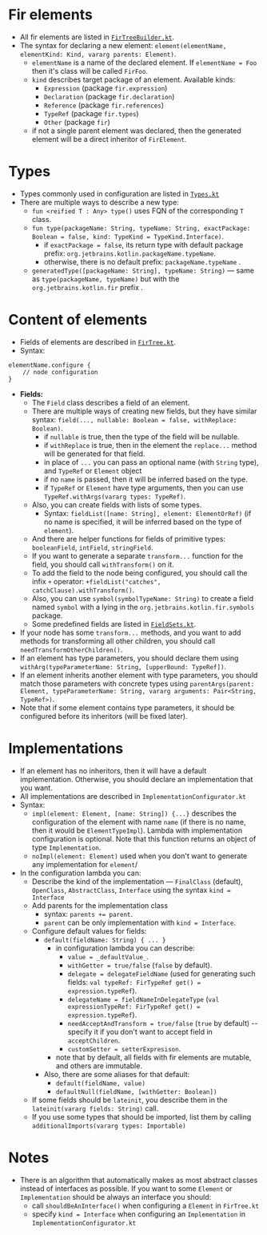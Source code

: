 # Fir elements

- All fir elements are listed in [`FirTreeBuilder.kt`](src/org/jetbrains/kotlin/fir/tree/generator/FirTreeBuilder.kt).
- The syntax for declaring a new element: `element(elementName, elementKind: Kind, vararg parents: Element)`.
    - `elementName` is a name of the declared element. If `elementName = Foo` then it's class will be called `FirFoo`.
    - `kind` describes target package of an element. Available kinds:
        - `Expression` (package `fir.expression`)
        - `Declaration` (package `fir.declaration`)
        - `Reference` (package `fir.references`)
        - `TypeRef` (package `fir.types`)
        - `Other` (package `fir`)
    - if not a single parent element was declared, then the generated element will be a direct inheritor of `FirElement`.

# Types

- Types commonly used in configuration are listed in [`Types.kt`](src/org/jetbrains/kotlin/fir/tree/generator/Types.kt)
- There are multiple ways to describe a new type:
    - `fun <reified T : Any> type()` uses FQN of the corresponding `T` class.
    - `fun type(packageName: String, typeName: String, exactPackage: Boolean = false, kind: TypeKind = TypeKind.Interface)`.
        - if `exactPackage = false`, its return type with default package prefix: `org.jetbrains.kotlin.packageName.typeName`.
        - otherwise, there is no default prefix: `packageName.typeName` .
    - `generatedType([packageName: String], typeName: String)` — same as `type(packageName, typeName)` but with
      the `org.jetbrains.kotlin.fir` prefix .

# Content of elements

- Fields of elements are described in [`FirTree.kt`](src/org/jetbrains/kotlin/fir/tree/generator/FirTree.kt).
- Syntax: 
```
elementName.configure {
    // node configuration
}
```
- **Fields:**
    - The `Field` class describes a field of an element.
    - There are multiple ways of creating new fields, but they have similar syntax:
      `field(..., nullable: Boolean = false, withReplace: Boolean)`.
        - if `nullable` is true, then the type of the field will be nullable.
        - if `withReplace` is true, then in the element the `replace...` method will be generated for that field.
        - in place of `...` you can pass an optional name (with `String` type), and `TypeRef` or `Element` object
        - if no `name` is passed, then it will be inferred based on the type.
        - if `TypeRef` or `Element` have type arguments, then you can use `TypeRef.withArgs(vararg types: TypeRef)`.
    - Also, you can create fields with lists of some types.
        - Syntax: `fieldList([name: String], element: ElementOrRef)` (if no name is specified, it will be inferred based on the type of
          `element`).
    - And there are helper functions for fields of primitive types: `booleanField`, `intField`, `stringField`.
    - If you want to generate a separate `transform...` function for the field, you should call `withTransform()` on it.
    - To add the field to the node being configured, you should call the infix `+` operator:
      `+fieldList("catches", catchClause).withTransform()`.
    - Also, you can use `symbol(symbolTypeName: String)` to create a field named `symbol` with a lying in
      the `org.jetbrains.kotlin.fir.symbols` package.
    - Some predefined fields are listed in [`FieldSets.kt`](src/org/jetbrains/kotlin/fir/tree/generator/FieldSets.kt).
- If your node has some `transform...` methods, and you want to add methods for transforming all other children, you should call
  `needTransformOtherChildren()`.
- If an element has type parameters, you should declare them using `withArg(typeParameterName: String, [upperBound: TypeRef])`.
- If an element inherits another element with type parameters, you should match those parameters with concrete types using
  `parentArgs(parent: Element, typeParameterName: String, vararg arguments: Pair<String, TypeRef>)`.
- Note that if some element contains type parameters, it should be configured before its inheritors (will be fixed later).

# Implementations

- If an element has no inheritors, then it will have a default implementation. Otherwise, you should declare an implementation that you
  want.
- All implementations are described in `ImplementationConfigurator.kt`
- Syntax:
    - `impl(element: Element, [name: String]) {...}` describes the configuration of the element with name `name` (if there is no name,
      then it would be `ElementTypeImpl`).
      Lambda with implementation configuration is optional.
      Note that this function returns an object of type `Implementation`.
    - `noImpl(element: Element)` used when you don't want to generate any implementation for `element`/
- In the configuration lambda you can:
    - Describe the kind of the implementation — `FinalClass` (default), `OpenClass`, `AbstractClass`, `Interface` using the syntax
      `kind = Interface`
    - Add parents for the implementation class
        - syntax: `parents += parent`.
        - `parent` can be only implementation with `kind = Interface`.
    - Configure default values for fields:
        - `default(fieldName: String) { ... }`
            - in configuration lambda you can describe:
                - `value = _defaultValue_`.
                - `withGetter = true/false` (`false` by default).
                - `delegate = delegateFieldName` (used for generating such fields: `val typeRef: FirTypeRef get() = expression.typeRef`).
                - `delegateName = fieldNameInDelegateType` (`val expressionTypeRef: FirTypeRef get() = expression.typeRef`).
                - `needAcceptAndTransform = true/false` (`true` by default) -- specify it if you don't want to accept field in
                  `acceptChildren`.
                - `customSetter = setterExpresison`.
            - note that by default, all fields with fir elements are mutable, and others are immutable.
        - Also, there are some aliases for that default:
            - `default(fieldName, value)`
            - `defaultNull(fieldName, [withGetter: Boolean])`
    - If some fields should be `lateinit`, you describe them in the `lateinit(vararg fields: String)` call.
    - If you use some types that should be imported, list them by calling `additionalImports(vararg types: Importable)`   

# Notes

- There is an algorithm that automatically makes as most abstract classes instead of interfaces as possible.
  If you want to some `Element` or `Implementation` should be always an interface you should:
    - call `shouldBeAnInterface()` when configuring a `Element` in `FirTree.kt`
    - specify `kind = Interface` when configuring an `Implementation` in `ImplementationConfigurator.kt`
